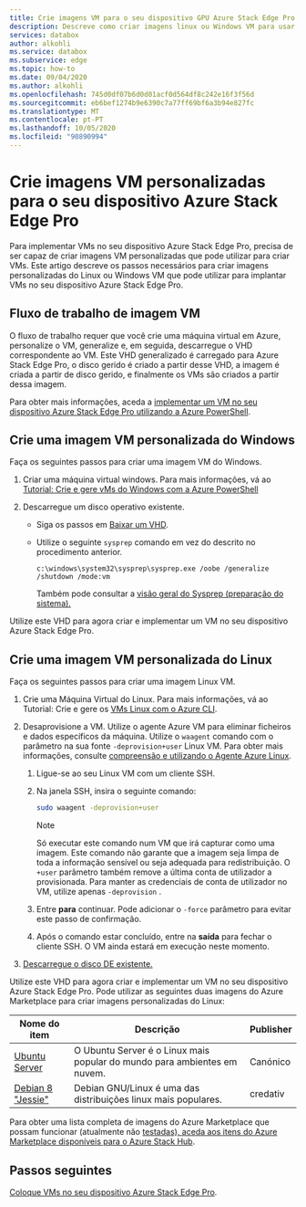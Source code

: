 ```yaml
---
title: Crie imagens VM para o seu dispositivo GPU Azure Stack Edge Pro
description: Descreve como criar imagens linux ou Windows VM para usar com o seu dispositivo GPU Azure Stack Edge Pro.
services: databox
author: alkohli
ms.service: databox
ms.subservice: edge
ms.topic: how-to
ms.date: 09/04/2020
ms.author: alkohli
ms.openlocfilehash: 745d0df07b6d0d01acf0d564df8c242e16f3f56d
ms.sourcegitcommit: eb6bef1274b9e6390c7a77ff69bf6a3b94e827fc
ms.translationtype: MT
ms.contentlocale: pt-PT
ms.lasthandoff: 10/05/2020
ms.locfileid: "90890994"
---
```

# <a name="create-custom-vm-images-for-your-azure-stack-edge-pro-device"></a>Crie imagens VM personalizadas para o seu dispositivo Azure Stack Edge Pro

<!--[!INCLUDE [applies-to-skus](../../includes/azure-stack-edge-applies-to-all-sku.md)]-->

Para implementar VMs no seu dispositivo Azure Stack Edge Pro, precisa de ser capaz de criar imagens VM personalizadas que pode utilizar para criar VMs. Este artigo descreve os passos necessários para criar imagens personalizadas do Linux ou Windows VM que pode utilizar para implantar VMs no seu dispositivo Azure Stack Edge Pro.

## <a name="vm-image-workflow"></a>Fluxo de trabalho de imagem VM

O fluxo de trabalho requer que você crie uma máquina virtual em Azure, personalize o VM, generalize e, em seguida, descarregue o VHD correspondente ao VM. Este VHD generalizado é carregado para Azure Stack Edge Pro, o disco gerido é criado a partir desse VHD, a imagem é criada a partir de disco gerido, e finalmente os VMs são criados a partir dessa imagem.   

Para obter mais informações, aceda a [implementar um VM no seu dispositivo Azure Stack Edge Pro utilizando a Azure PowerShell](azure-stack-edge-j-series-deploy-virtual-machine-powershell.md).


## <a name="create-a-windows-custom-vm-image"></a>Crie uma imagem VM personalizada do Windows

Faça os seguintes passos para criar uma imagem VM do Windows.

1. Criar uma máquina virtual windows. Para mais informações, vá ao [Tutorial: Crie e gere vMs do Windows com a Azure PowerShell](../virtual-machines/windows/tutorial-manage-vm.md)

2. Descarregue um disco operativo existente.

    - Siga os passos em [Baixar um VHD](../virtual-machines/windows/download-vhd.md).

    - Utilize o seguinte `sysprep` comando em vez do descrito no procedimento anterior.
    
        `c:\windows\system32\sysprep\sysprep.exe /oobe /generalize /shutdown /mode:vm`
   
       Também pode consultar a [visão geral do Sysprep (preparação do sistema).](https://docs.microsoft.com/windows-hardware/manufacture/desktop/sysprep--system-preparation--overview)

Utilize este VHD para agora criar e implementar um VM no seu dispositivo Azure Stack Edge Pro.

## <a name="create-a-linux-custom-vm-image"></a>Crie uma imagem VM personalizada do Linux

Faça os seguintes passos para criar uma imagem Linux VM.

1. Crie uma Máquina Virtual do Linux. Para mais informações, vá ao Tutorial: Crie e gere os [VMs Linux com o Azure CLI](../virtual-machines/linux/tutorial-manage-vm.md).

1. Desaprovisione a VM. Utilize o agente Azure VM para eliminar ficheiros e dados específicos da máquina. Utilize o `waagent` comando com o parâmetro na sua fonte `-deprovision+user` Linux VM. Para obter mais informações, consulte [compreensão e utilizando o Agente Azure Linux](../virtual-machines/extensions/agent-linux.md).

    1. Ligue-se ao seu Linux VM com um cliente SSH.
    2. Na janela SSH, insira o seguinte comando:
       
        ```bash
        sudo waagent -deprovision+user
        ```
       > [!NOTE]
       > Só executar este comando num VM que irá capturar como uma imagem. Este comando não garante que a imagem seja limpa de toda a informação sensível ou seja adequada para redistribuição. O `+user` parâmetro também remove a última conta de utilizador a provisionada. Para manter as credenciais de conta de utilizador no VM, utilize apenas `-deprovision` .
     
    3. Entre **para** continuar. Pode adicionar o `-force` parâmetro para evitar este passo de confirmação.
    4. Após o comando estar concluído, entre na **saída** para fechar o cliente SSH.  O VM ainda estará em execução neste momento.


1. [Descarregue o disco DE existente.](../virtual-machines/linux/download-vhd.md)

Utilize este VHD para agora criar e implementar um VM no seu dispositivo Azure Stack Edge Pro. Pode utilizar as seguintes duas imagens do Azure Marketplace para criar imagens personalizadas do Linux:

|Nome do item  |Descrição  |Publisher  |
|---------|---------|---------|
|[Ubuntu Server](https://azuremarketplace.microsoft.com/marketplace/apps/canonical.ubuntuserver) |O Ubuntu Server é o Linux mais popular do mundo para ambientes em nuvem.|Canónico|
|[Debian 8 "Jessie"](https://azuremarketplace.microsoft.com/marketplace/apps/credativ.debian) |Debian GNU/Linux é uma das distribuições linux mais populares.     |credativ|

Para obter uma lista completa de imagens do Azure Marketplace que possam funcionar (atualmente não [testadas), aceda aos itens do Azure Marketplace disponíveis para o Azure Stack Hub](https://docs.microsoft.com/azure-stack/operator/azure-stack-marketplace-azure-items?view=azs-1910).


## <a name="next-steps"></a>Passos seguintes

[Coloque VMs no seu dispositivo Azure Stack Edge Pro](azure-stack-edge-j-series-deploy-virtual-machine-powershell.md).
